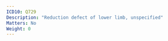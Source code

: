 ```yaml
---
ICD10: Q729
Description: "Reduction defect of lower limb, unspecified"
Matters: No
Weight: 0
---
```


